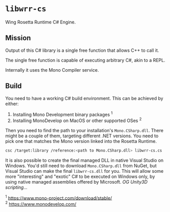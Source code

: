 # `libwrr-cs`

Wing Rosetta Runtime C# Engine.

## Mission

Output of this C# library is a single free function that allows C++ to call it.

The single free function is capable of executing arbitrary C#, akin to a REPL.

Internally it uses the Mono Compiler service.

## Build

You need to have a working C# build environment. This can be achieved by either:

1. Installing Mono Development binary packages <sup>1</sup>
1. Installing MonoDevelop on MacOS or other supported OSes <sup>2</sup>

Then you need to find the path to your installation's `Mono.CSharp.dll`. There
might be a couple of them, targeting different .NET versions. You need to pick
one that matches the Mono version linked into the Rosetta Runtime.

```bash
csc /target:library /reference:<path to Mono.CSharp.dll> libwrr-cs.cs
```

It is also possible to create the final managed DLL in native Visual Studio on
Windows. You'd still need to download `Mono.CSharp.dll` from NuGet, but Visual
Studio can make the final `libwrr-cs.dll` for you. This will allow some more
"interesting" and "exotic" C# to be executed on Windows only, by using native
managed assemblies offered by Microsoft. *OG Unity3D scripting...*

<sup>1</sup> <https://www.mono-project.com/download/stable/><br />
<sup>2</sup> <https://www.monodevelop.com/><br />
